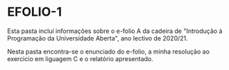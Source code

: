 # EFOLIO-1
Esta pasta incluí informações sobre o e-folio A da cadeira de "Introdução à Programação da Universidade Aberta", ano lectivo de 2020/21.

Nesta pasta encontra-se o enunciado do e-folio, a minha resolução ao exercicio em liguagem C e o relatório apresentado.
